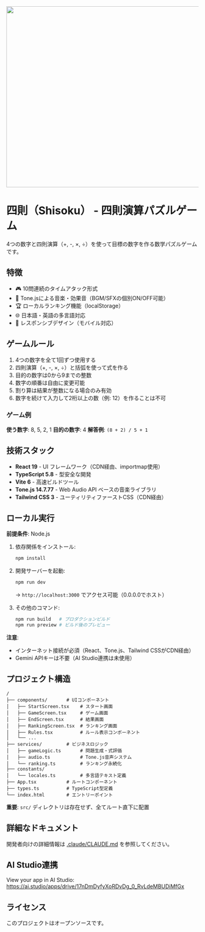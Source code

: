 <div align="center">
<img width="1200" height="475" alt="GHBanner" src="https://github.com/user-attachments/assets/0aa67016-6eaf-458a-adb2-6e31a0763ed6" />
</div>

# 四則（Shisoku） - 四則演算パズルゲーム

4つの数字と四則演算（+, -, ×, ÷）を使って目標の数字を作る数学パズルゲームです。

## 特徴

- 🎮 10問連続のタイムアタック形式
- 🎵 Tone.jsによる音楽・効果音（BGM/SFXの個別ON/OFF可能）
- 🏆 ローカルランキング機能（localStorage）
- 🌐 日本語・英語の多言語対応
- 📱 レスポンシブデザイン（モバイル対応）

## ゲームルール

1. 4つの数字を全て1回ずつ使用する
2. 四則演算（+, -, ×, ÷）と括弧を使って式を作る
3. 目的の数字は0から9までの整数
4. 数字の順番は自由に変更可能
5. 割り算は結果が整数になる場合のみ有効
6. 数字を続けて入力して2桁以上の数（例: 12）を作ることは不可

### ゲーム例

**使う数字**: 8, 5, 2, 1
**目的の数字**: 4
**解答例**: `(8 + 2) / 5 + 1`

## 技術スタック

- **React 19** - UI フレームワーク（CDN経由、importmap使用）
- **TypeScript 5.8** - 型安全な開発
- **Vite 6** - 高速ビルドツール
- **Tone.js 14.7.77** - Web Audio API ベースの音楽ライブラリ
- **Tailwind CSS 3** - ユーティリティファーストCSS（CDN経由）

## ローカル実行

**前提条件**: Node.js

1. 依存関係をインストール:
   ```bash
   npm install
   ```

2. 開発サーバーを起動:
   ```bash
   npm run dev
   ```
   → `http://localhost:3000` でアクセス可能（0.0.0.0でホスト）

3. その他のコマンド:
   ```bash
   npm run build   # プロダクションビルド
   npm run preview # ビルド後のプレビュー
   ```

**注意**:
- インターネット接続が必須（React、Tone.js、Tailwind CSSがCDN経由）
- Gemini APIキーは不要（AI Studio連携は未使用）

## プロジェクト構造

```
/
├── components/       # UIコンポーネント
│   ├── StartScreen.tsx    # スタート画面
│   ├── GameScreen.tsx     # ゲーム画面
│   ├── EndScreen.tsx      # 結果画面
│   ├── RankingScreen.tsx  # ランキング画面
│   ├── Rules.tsx          # ルール表示コンポーネント
│   └── ...
├── services/         # ビジネスロジック
│   ├── gameLogic.ts       # 問題生成・式評価
│   ├── audio.ts           # Tone.js音声システム
│   └── ranking.ts         # ランキング永続化
├── constants/
│   └── locales.ts         # 多言語テキスト定義
├── App.tsx           # ルートコンポーネント
├── types.ts          # TypeScript型定義
└── index.html        # エントリーポイント
```

**重要**: `src/` ディレクトリは存在せず、全てルート直下に配置

## 詳細なドキュメント

開発者向けの詳細情報は [.claude/CLAUDE.md](.claude/CLAUDE.md) を参照してください。

## AI Studio連携

View your app in AI Studio: https://ai.studio/apps/drive/17nDmDyfyXoRDvDg_0_RvLdeMBUDiMfGx

## ライセンス

このプロジェクトはオープンソースです。
